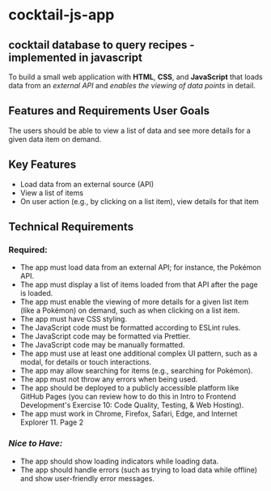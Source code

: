 # cocktail-js-app
## cocktail database to query recipes - implemented in javascript

To build a small web application with __HTML__, __CSS__, and __JavaScript__ that loads data from an _external API_ and _enables the viewing of data points_ in detail.

## Features and Requirements User Goals
The users should be able to view a list of data and see more details for a given data item on demand. 

## Key Features
* Load data from an external source (API)
* View a list of items
* On user action (e.g., by clicking on a list item), view details for that item

## Technical Requirements
### Required:
* The app must load data from an external API; for instance, the Pokémon API.
* The app must display a list of items loaded from that API after the page is loaded.
* The app must enable the viewing of more details for a given list item (like a Pokémon) on
demand, such as when clicking on a list item.
* The app must have CSS styling.
* The JavaScript code must be formatted according to ESLint rules.
* The JavaScript code may be formatted via Prettier.
* The JavaScript code may be manually formatted.
* The app must use at least one additional complex UI pattern, such as a modal, for details or
touch interactions.
* The app may allow searching for items (e.g., searching for Pokémon).
* The app must not throw any errors when being used.
* The app should be deployed to a publicly accessible platform like GitHub Pages (you can
review how to do this in Intro to Frontend Development's Exercise 10: Code Quality, Testing, &
Web Hosting).
* The app must work in Chrome, Firefox, Safari, Edge, and Internet Explorer 11.
     Page 2
 
### _Nice to Have:_
* The app should show loading indicators while loading data.
* The app should handle errors (such as trying to load data while offline) and show user-friendly
error messages.
